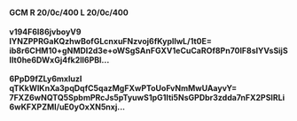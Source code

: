 #### GCM R 20/0c/400 L 20/0c/400
**v194F6l86jvboyV9**<br/>**lYNZPPRGaKQzhwBofGLcnxuFNzvoj6fKypIlwL/1t0E=**<br/>**ib8r6CHM10+gNMDI2d3e+oWSgSAnFGXV1eCuCaROf8Pn70lF8slYVsSijSIIt0he6DWxGj4fk2ll6PBl...**<br/><br/>
**6PpD9fZLy6mxluzI**<br/>**qTKkWIKnXa3pqDqfC5qazMgFXwPToUoFvNmMwUAayvY=**<br/>**7FXZ6wNQTQ5SpbmPRcJs5pTyuwS1pG1Iti5NsGPDbr3zdda7nFX2PSIRLi6wKFXPZMI/uE0yOxXN5nxj...**